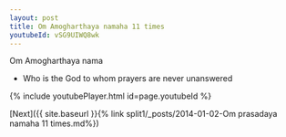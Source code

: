 ```yaml
---
layout: post
title: Om Amogharthaya namaha 11 times
youtubeId: vSG9UIWQ8wk
---
```

 
 
Om Amogharthaya nama 
 
 -  Who is the God to whom prayers are never unanswered 
 
  
 
  
 
 
 
 
 
 


{% include youtubePlayer.html id=page.youtubeId %}
 
[Next]({{ site.baseurl }}{% link  split1/_posts/2014-01-02-Om prasadaya namaha 11 times.md%})
 
